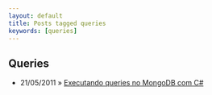 ```yaml
---
layout: default
title: Posts tagged queries
keywords: [queries]
---
```

<h2 class="category">Queries</h2>
<ul class="posts">
<li>
<p>
<span class="date">21/05/2011</span> &raquo; 
<a href="/blog/executando-queries-no-mongodb-com-csharp">Executando queries no MongoDB com C#</a>
</p>
</li> 
</ul>
